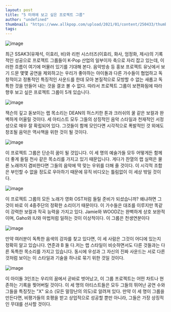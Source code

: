 ```yaml
---
layout: post
title: "5 미래에 보고 싶은 프로젝트 그룹"
author: "undefined"
thumbnail: "https://www.allkpop.com/upload/2021/01/content/250433/thumb/1611567204-adobe-post-20210125-1503060.png"
tags: 
---
```



![image](https://www.allkpop.com/upload/2021/01/content/250433/1611567204-adobe-post-20210125-1503060.png)

최근 SSAK3(유재석, 이효리, 비)와 리펀 시스터즈(이효리, 화사, 엄정화, 제시)의 기록적인 성공으로 프로젝트 그룹들이 K-Pop 산업의 일부이자 축으로 자리 잡고 있는데, 이러한 흐름이 여기에 머물러 있기를 기대해 본다. 음악방송 등 홍보 프로젝트 유닛에서 보기 드문 몇몇 공연을 제외하고는 우리가 좋아하는 아이돌과 다른 가수들이 협업하고 독창적이고 정통적인 특징적인 사운드를 한데 모아 본질적으로 모방할 수 없는 새롭고 독특한 것을 만들어 내는 것을 결코 볼 수 없다. 따라서 프로젝트 그룹이 보편화됨에 따라 향후 보고 싶은 프로젝트 그룹이 5개 있습니다.

![image](https://www.allkpop.com/upload/2021/01/content/250550/1611571822-my-post-2021-01-17t044743.jpg)

잭슨의 깊고 돋보이는 랩 목소리는 DEAN의 허스키한 톤과 크러쉬의 꿀 같은 보컬과 완벽하게 어울릴 것이다. 세 아티스트 모두 그들의 상징적인 음악 스타일과 천재적인 서정성으로 매우 잘 확립되어 있다. 그것들이 함께 모인다면 시각적으로 폭발적인 것 외에도 창조될 음악은 역사책을 위한 것이 될 것이다.

![image](https://www.allkpop.com/upload/2021/01/content/250553/1611572024-my-post-2021-01-17t045108.jpg)

이 프로젝트 그룹은 단순히 꿈이 될 것입니다. 이 세 명의 예술가들 모두 어떻게든 함께 더 좋게 들릴 천사 같은 목소리를 가지고 있기 때문입니다. 게다가 찬열의 랩 실력은 물론 노래까지 겸비한다면 그들의 음악에 딱 맞는 우위를 더해 줄 것이다. 이 시각적 조합은 부인할 수 없을 정도로 우아하기 때문에 뮤직 비디오는 틀림없이 이 세상 밖일 것이다.

![image](https://www.allkpop.com/upload/2021/01/content/250557/1611572233-my-post-2021-01-17t045439.jpg)

이 프로젝트 그룹의 모든 노래가 영화 OST처럼 들릴 준비가 되셨습니까? 왜냐하면 그것이 바로 이 4중주단의 정확한 소리이기 때문이다. 이 가수들은 대조를 이루지만 똑같이 강력한 보컬과 작곡 능력을 가지고 있다. Jamie와 WOODZ는 완벽하게 상호 보완적이며, Gaho와 IU와 마법처럼 일하는 것이 이상적이다. 이 그룹은 천생연분이다

![image](https://www.allkpop.com/upload/2021/01/content/250606/1611572796-rosrose.jpg)

만약 여러분이 독특한 음색의 강자를 찾고 있다면, 이 세 사람은 그것이 어디에 있는지 정확히 알고 있습니다. 연준과 B 둘 다.저는 랩 스타일이 비슷하면서도 다른 것들과는 다른 독특한 목소리를 가지고 있습니다. 동시에 우성과 그 자신의 진짜 사운드는 서로 다른 것처럼 보이는 이 스타일과 기술을 하나로 묶기 위한 것일 것이다.

![image](https://www.allkpop.com/upload/2021/01/content/250623/1611573838-my-post-2021-01-17t052114.jpg)

이 아이돌 3인조는 우리의 꿈에서 곧바로 벗어났고, 이 그룹 프로젝트는 어떤 차트나 현존하는 기록을 찢어버릴 것이다. 이 세 명의 아티스트들은 모두 그들의 뛰어난 공연 수와 그들을 특징짓는 "X" 요소 (모든 말장난의 의도)로 알려져 있다. 만약 이 세 명이 그룹을 만든다면, 비평가들의 호평을 받고 상업적으로 성공할 뿐만 아니라, 그들은 가장 상징적인 무대를 선사할 것이다.
